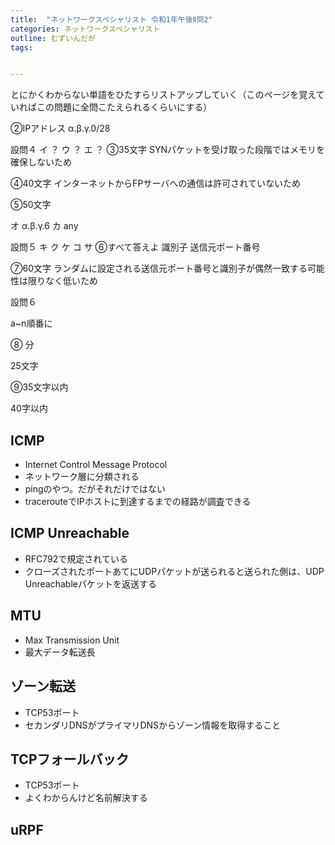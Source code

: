 ```yaml
---
title:  "ネットワークスペシャリスト 令和1年午後Ⅱ問2"
categories: ネットワークスペシャリスト
outline: むずいんだが
tags:


---
```



とにかくわからない単語をひたすらリストアップしていく（このページを覚えていればこの問題に全問こたえられるくらいにする）



②IPアドレス
α.β.γ.0/28

設問４
イ ？
ウ ？
エ ？
③35文字
SYNパケットを受け取った段階ではメモリを確保しないため

④40文字
インターネットからFPサーバへの通信は許可されていないため

⑤50文字


オ α.β.γ.6
カ any

設問５
キ 
ク
ケ
コ
サ
⑥すべて答えよ
識別子
送信元ポート番号

⑦60文字
ランダムに設定される送信元ポート番号と識別子が偶然一致する可能性は限りなく低いため

設問６

a~n順番に

⑧ 
 分

25文字

⑨35文字以内

40字以内



## ICMP

- Internet Control Message Protocol
- ネットワーク層に分類される
- pingのやつ。だがそれだけではない
- tracerouteでIPホストに到達するまでの経路が調査できる

## ICMP Unreachable

- RFC792で規定されている
- クローズされたポートあてにUDPパケットが送られると送られた側は、UDP Unreachableパケットを返送する

## MTU

- Max Transmission Unit
- 最大データ転送長


## ゾーン転送

- TCP53ポート
- セカンダリDNSがプライマリDNSからゾーン情報を取得すること

## TCPフォールバック

- TCP53ポート
- よくわからんけど名前解決する

## uRPF

